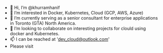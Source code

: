 - 👋 Hi, I’m @khurramhanif
- 👀 I’m interested in Docker, Kubernetes, Cloud (GCP, AWS, Azure) 
- 🌱 I’m currently serving as a senior consultant for enterprise applications in Toronto (GTA) North America.
- 💞️ I’m looking to collaborate on interesting projects for clould using docker and Kubernetes.
- 📫 I can be reached at 'dev_cloud@outlook.com'
- Please visit 

<!---
khurramhanif/khurramhanif is a ✨ special ✨ repository because its `README.md` (this file) appears on your GitHub profile.
You can click the Preview link to take a look at your changes.
--->
